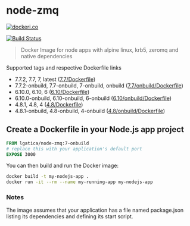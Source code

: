 # node-zmq

[![dockeri.co](http://dockeri.co/image/lgatica/node-zmq)](https://hub.docker.com/r/lgatica/node-zmq/)

[![Build Status](https://travis-ci.org/lgaticaq/node-zmq.svg?branch=master)](https://travis-ci.org/lgaticaq/node-zmq)

> Docker Image for node apps with alpine linux, krb5, zeromq and native dependencies

Supported tags and respective Dockerfile links

- 7.7.2, 7.7, 7, latest ([7.7/Dockerfile](https://github.com/lgaticaq/node-zmq/blob/master/7.7.2/Dockerfile))
- 7.7.2-onbuild, 7.7-onbuild, 7-onbuild, onbuild ([7.7/onbuild/Dockerfile](https://github.com/lgaticaq/node-zmq/blob/master/7.7.2/onbuild/Dockerfile))
- 6.10.0, 6.10, 6 ([6.10/Dockerfile](https://github.com/lgaticaq/node-zmq/blob/master/6.10.0/Dockerfile))
- 6.10.0-onbuild, 6.10-onbuild, 6-onbuild ([6.10/onbuild/Dockerfile](https://github.com/lgaticaq/node-zmq/blob/master/6.10.0/onbuild/Dockerfile))
- 4.8.1, 4.8, 4 ([4.8/Dockerfile](https://github.com/lgaticaq/node-zmq/blob/master/4.8.1/Dockerfile))
- 4.8.1-onbuild, 4.8-onbuild, 4-onbuild ([4.8/onbuild/Dockerfile](https://github.com/lgaticaq/node-zmq/blob/master/4.8.1/onbuild/Dockerfile))

## Create a Dockerfile in your Node.js app project
```dockerfile
FROM lgatica/node-zmq:7-onbuild
# replace this with your application's default port
EXPOSE 3000
```

You can then build and run the Docker image:

```bash
docker build -t my-nodejs-app .
docker run -it --rm --name my-running-app my-nodejs-app
```

### Notes
The image assumes that your application has a file named package.json listing its dependencies and defining its start script.
